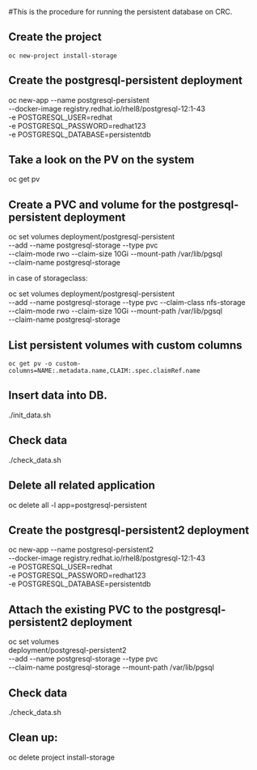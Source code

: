 #This is the procedure for running the persistent database on CRC.

## Create the project
```
oc new-project install-storage
```



## Create the postgresql-persistent deployment
  oc new-app --name postgresql-persistent \
    --docker-image registry.redhat.io/rhel8/postgresql-12:1-43 \
    -e POSTGRESQL_USER=redhat \
    -e POSTGRESQL_PASSWORD=redhat123 \
    -e POSTGRESQL_DATABASE=persistentdb

## Take a look on the PV on the system
  oc get pv

## Create a PVC and volume for the postgresql-persistent deployment
  oc set volumes deployment/postgresql-persistent \
    --add --name postgresql-storage --type pvc \
    --claim-mode rwo --claim-size 10Gi --mount-path /var/lib/pgsql \
    --claim-name postgresql-storage

  in case of storageclass:

  oc set volumes deployment/postgresql-persistent \
    --add --name postgresql-storage --type pvc --claim-class nfs-storage \
    --claim-mode rwo --claim-size 10Gi --mount-path /var/lib/pgsql \
    --claim-name postgresql-storage

## List persistent volumes with custom columns
    oc get pv -o custom-columns=NAME:.metadata.name,CLAIM:.spec.claimRef.name


## Insert data into DB.
  ./init_data.sh

## Check data
  ./check_data.sh

## Delete all related application 
  oc delete all -l app=postgresql-persistent

## Create the postgresql-persistent2 deployment
  oc new-app --name postgresql-persistent2 \
    --docker-image registry.redhat.io/rhel8/postgresql-12:1-43 \
    -e POSTGRESQL_USER=redhat \
    -e POSTGRESQL_PASSWORD=redhat123 \
    -e POSTGRESQL_DATABASE=persistentdb


## Attach the existing PVC to the postgresql-persistent2 deployment
oc set volumes \
  deployment/postgresql-persistent2 \
  --add --name postgresql-storage --type pvc \
  --claim-name postgresql-storage --mount-path /var/lib/pgsql

## Check data
  ./check_data.sh


## Clean up:
  oc delete project install-storage

